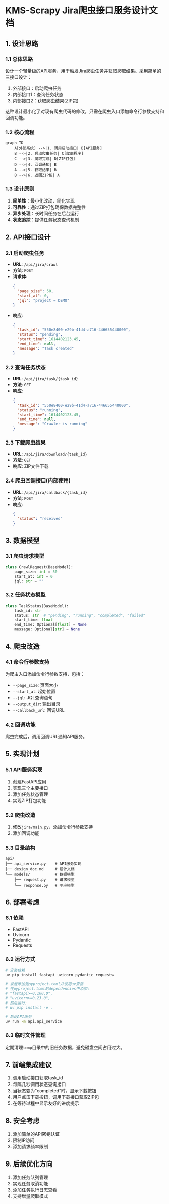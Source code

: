 # KMS-Scrapy Jira爬虫接口服务设计文档

## 1. 设计思路

### 1.1 总体思路

设计一个轻量级的API服务，用于触发Jira爬虫任务并获取爬取结果。采用简单的三接口设计：
1. 外部接口：启动爬虫任务
2. 内部接口1：查询任务状态
3. 内部接口2：获取爬虫结果(ZIP包)

这种设计最小化了对现有爬虫代码的修改，只需在爬虫入口添加命令行参数支持和回调功能。

### 1.2 核心流程

```mermaid
graph TD
    A[外部系统] -->|1. 调用启动接口| B[API服务]
    B -->|2. 启动爬虫任务| C[爬虫程序]
    C -->|3. 爬取完成| D[ZIP打包]
    D -->|4. 回调通知| B
    A -->|5. 获取结果| B
    B -->|6. 返回ZIP包| A
```

### 1.3 设计原则

1. **简单性**：最小化改动，简化实现
2. **可靠性**：通过ZIP打包确保数据完整性
3. **异步处理**：长时间任务在后台运行
4. **状态追踪**：提供任务状态查询机制

## 2. API接口设计

### 2.1 启动爬虫任务

- **URL**: `/api/jira/crawl`
- **方法**: `POST`
- **请求体**:
  ```json
  {
    "page_size": 50,
    "start_at": 0,
    "jql": "project = DEMO"
  }
  ```
- **响应**:
  ```json
  {
    "task_id": "550e8400-e29b-41d4-a716-446655440000",
    "status": "pending",
    "start_time": 1614402123.45,
    "end_time": null,
    "message": "Task created"
  }
  ```

### 2.2 查询任务状态

- **URL**: `/api/jira/task/{task_id}`
- **方法**: `GET`
- **响应**:
  ```json
  {
    "task_id": "550e8400-e29b-41d4-a716-446655440000",
    "status": "running",
    "start_time": 1614402123.45,
    "end_time": null,
    "message": "Crawler is running"
  }
  ```

### 2.3 下载爬虫结果

- **URL**: `/api/jira/download/{task_id}`
- **方法**: `GET`
- **响应**: ZIP文件下载

### 2.4 爬虫回调接口(内部使用)

- **URL**: `/api/jira/callback/{task_id}`
- **方法**: `POST`
- **响应**:
  ```json
  {
    "status": "received"
  }
  ```

## 3. 数据模型

### 3.1 爬虫请求模型

```python
class CrawlRequest(BaseModel):
    page_size: int = 50
    start_at: int = 0
    jql: str = ""
```

### 3.2 任务状态模型

```python
class TaskStatus(BaseModel):
    task_id: str
    status: str  # "pending", "running", "completed", "failed"
    start_time: float
    end_time: Optional[float] = None
    message: Optional[str] = None
```

## 4. 爬虫改造

### 4.1 命令行参数支持

为爬虫入口添加命令行参数支持，包括：
- `--page_size`: 页面大小
- `--start_at`: 起始位置
- `--jql`: JQL查询语句
- `--output_dir`: 输出目录
- `--callback_url`: 回调URL

### 4.2 回调功能

爬虫完成后，调用回调URL通知API服务。

## 5. 实现计划

### 5.1 API服务实现

1. 创建FastAPI应用
2. 实现三个主要接口
3. 添加任务状态管理
4. 实现ZIP打包功能

### 5.2 爬虫改造

1. 修改`jira/main.py`，添加命令行参数支持
2. 添加回调功能

### 5.3 目录结构

```
api/
├── api_service.py    # API服务实现
├── design_doc.md     # 设计文档
└── models/           # 数据模型
    ├── request.py    # 请求模型
    └── response.py   # 响应模型
```

## 6. 部署考虑

### 6.1 依赖

- FastAPI
- Uvicorn
- Pydantic
- Requests

### 6.2 运行方式

```bash
# 安装依赖
uv pip install fastapi uvicorn pydantic requests

# 或者添加到pyproject.toml并使用uv安装
# 在pyproject.toml的dependencies中添加:
# "fastapi>=0.100.0",
# "uvicorn>=0.23.0",
# 然后运行:
# uv pip install -e .

# 启动API服务
uv run -m api.api_service
```

### 6.3 临时文件管理

定期清理`temp`目录中的旧任务数据，避免磁盘空间占用过大。

## 7. 前端集成建议

1. 调用启动接口获取task_id
2. 每隔几秒调用状态查询接口
3. 当状态变为"completed"时，显示下载按钮
4. 用户点击下载按钮，调用下载接口获取ZIP包
5. 在等待过程中显示友好的进度提示

## 8. 安全考虑

1. 添加简单的API密钥认证
2. 限制IP访问
3. 添加请求频率限制

## 9. 后续优化方向

1. 添加任务队列管理
2. 实现任务取消功能
3. 添加任务执行日志查看
4. 支持增量爬取模式
